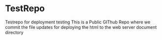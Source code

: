 # TestRepo
Testrepo for deployment testing
This is a Public GIThub Repo where we commit the file updates for deploying the html to the web server document directory

